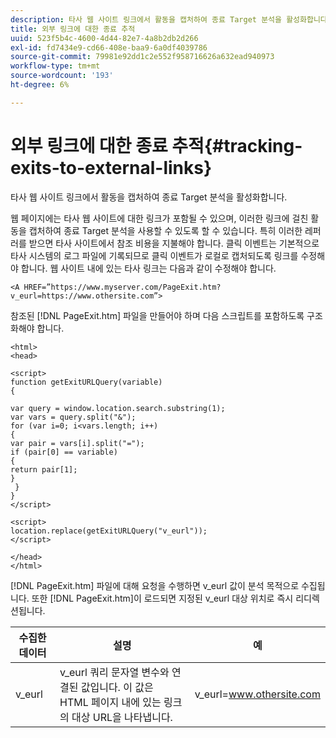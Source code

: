 ```yaml
---
description: 타사 웹 사이트 링크에서 활동을 캡처하여 종료 Target 분석을 활성화합니다.
title: 외부 링크에 대한 종료 추적
uuid: 523f5b4c-4600-4d44-82e7-4a8b2db2d266
exl-id: fd7434e9-cd66-408e-baa9-6a0df4039786
source-git-commit: 79981e92dd1c2e552f958716626a632ead940973
workflow-type: tm+mt
source-wordcount: '193'
ht-degree: 6%

---
```


# 외부 링크에 대한 종료 추적{#tracking-exits-to-external-links}

타사 웹 사이트 링크에서 활동을 캡처하여 종료 Target 분석을 활성화합니다.

웹 페이지에는 타사 웹 사이트에 대한 링크가 포함될 수 있으며, 이러한 링크에 걸친 활동을 캡처하여 종료 Target 분석을 사용할 수 있도록 할 수 있습니다. 특히 이러한 레퍼러를 받으면 타사 사이트에서 참조 비용을 지불해야 합니다. 클릭 이벤트는 기본적으로 타사 시스템의 로그 파일에 기록되므로 클릭 이벤트가 로컬로 캡처되도록 링크를 수정해야 합니다. 웹 사이트 내에 있는 타사 링크는 다음과 같이 수정해야 합니다.

```
<A HREF=”https://www.myserver.com/PageExit.htm?v_eurl=https://www.othersite.com”>
```

참조된 [!DNL PageExit.htm] 파일을 만들어야 하며 다음 스크립트를 포함하도록 구조화해야 합니다.

```
<html>
<head>

<script>
function getExitURLQuery(variable)
{

var query = window.location.search.substring(1);
var vars = query.split("&");
for (var i=0; i<vars.length; i++)
{
var pair = vars[i].split("=");
if (pair[0] == variable)
{
return pair[1];
}
 }
}
</script>

<script>
location.replace(getExitURLQuery("v_eurl"));
</script>

</head>
</html>
```

[!DNL PageExit.htm] 파일에 대해 요청을 수행하면 v_eurl 값이 분석 목적으로 수집됩니다. 또한 [!DNL PageExit.htm]이 로드되면 지정된 v_eurl 대상 위치로 즉시 리디렉션됩니다.

| 수집한 데이터 | 설명 | 예 |
|---|---|---|
| v_eurl | v_eurl 쿼리 문자열 변수와 연결된 값입니다. 이 값은 HTML 페이지 내에 있는 링크의 대상 URL을 나타냅니다. | v_eurl=www.othersite.com |
